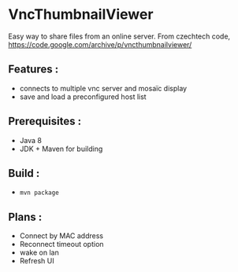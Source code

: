 # VncThumbnailViewer
Easy way to share files from an online server.
From czechtech code, https://code.google.com/archive/p/vncthumbnailviewer/

## Features :
 - connects to multiple vnc server and mosaïc display
 - save and load a preconfigured host list

## Prerequisites :
 - Java 8
 - JDK + Maven for building

## Build :
 - ```mvn package```

## Plans :
 - Connect by MAC address
 - Reconnect timeout option
 - wake on lan
 - Refresh UI